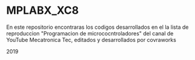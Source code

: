# MPLABX_XC8
En este repositorio encontraras los codigos desarrollados en el la lista de reproduccion "Programacion de micrococntroladores" del canal de YouTube Mecatronica Tec, editados y desarrollados por covraworks

2019
